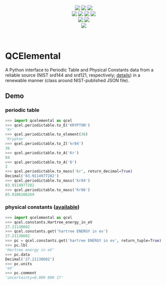 <p align="center">
<br>
<!-- Commit -->
<a href="https://travis-ci.org/MolSSI/QCElemental"><img src="https://travis-ci.org/MolSSI/QCElemental.svg?branch=master"></a>
<a href="https://codecov.io/gh/MolSSI/QCElemental"> <img src="https://codecov.io/gh/MolSSI/QCElemental/branch/master/graph/badge.svg" /></a>
<a href="https://lgtm.com/projects/g/MolSSI/QCElemental/context:python"> <img src="https://img.shields.io/lgtm/grade/python/g/MolSSI/QCEngine.svg?logo=lgtm&logoWidth=18" /></a>
<br>
<!-- Release & PR Activity -->
<a href="https://github.com/MolSSI/QCElemental/releases"> <img src="https://img.shields.io/github/release/MolSSI/QCElemental.svg" /></a>
<a href="https://github.com/MolSSI/QCElemental/releases"> <img src="https://img.shields.io/github/release-date/MolSSI/QCElemental.svg" /></a>
<a href="https://github.com/MolSSI/QCElemental/releases"> <img src="https://img.shields.io/github/commits-since/MolSSI/QCElemental/latest.svg" /></a>
<a href="https://github.com/MolSSI/QCElemental/graphs/contributors"> <img src="https://img.shields.io/github/commit-activity/y/MolSSI/QCElemental.svg" /></a>
<br>
<!-- Supported -->
<a href="https://opensource.org/licenses/BSD-3-Clause"> <img src="https://img.shields.io/github/license/MolSSI/QCElemental.svg" /></a>
<!--<a href="#"> <img src="https://img.shields.io/badge/Platforms-Linux%2C%20MacOS%2C%20Windows%20WSL-orange.svg" /></a>-->
<a href="#"> <img src="https://img.shields.io/badge/python-3.5%2C%203.6%2C%203.7-blue.svg" /></a>
<br>
<!-- Project/Communication -->
<!--<a href="http://psicode.org/pylibefpmanual/master/index.html"> <img src="https://img.shields.io/badge/docs-latest-5077AB.svg" /></a>-->
<a href="https://join.slack.com/t/qcarchive/shared_invite/enQtNDIzNTQ2OTExODk0LWM3OTgxN2ExYTlkMTlkZjA0OTExZDlmNGRlY2M4NWJlNDlkZGQyYWUxOTJmMzc3M2VlYzZjMjgxMDRkYzFmOTE"> <img src="https://img.shields.io/badge/chat-on_slack-808493.svg" /></a>
<br>
<!-- Obtain -->
<!--<a href="https://anaconda.org/psi4/pylibefp"> <img src="https://anaconda.org/psi4/pylibefp/badges/installer/conda.svg" /></a>
<a href="https://anaconda.org/psi4/pylibefp"> <img src="https://anaconda.org/psi4/pylibefp/badges/platforms.svg" /> </a>
<a href="https://anaconda.org/psi4/pylibefp"> <img src="https://anaconda.org/psi4/pylibefp/badges/version.svg" /> </a>
<a href="https://anaconda.org/psi4/pylibefp"> <img src="https://anaconda.org/psi4/pylibefp/badges/latest_release_relative_date.svg" /> </a>-->
<br><br>
</p>

# QCElemental

A Python interface to Periodic Table and Physical Constants data from
a reliable source (NIST srd144 and srd121, respectively;
[details](nist_data/README.md)) in a renewable
manner (class around NIST-published JSON file).

## Demo

### periodic table
```python
>>> import qcelemental as qcel
>>> qcel.periodictable.to_E('KRYPTON')
'Kr'
>>> qcel.periodictable.to_element(36)
'Krypton'
>>> qcel.periodictable.to_Z('kr84')
36
>>> qcel.periodictable.to_A('Kr')
84
>>> qcel.periodictable.to_A('D')
2
>>> qcel.periodictable.to_mass('kr', return_decimal=True)
Decimal('83.9114977282')
>>> qcel.periodictable.to_mass('kr84')
83.9114977282
>>> qcel.periodictable.to_mass('Kr86')
85.9106106269
```

### physical constants ([available](https://physics.nist.gov/cuu/Constants/Table/allascii.txt))
```python
>>> import qcelemental as qcel
>>> qcel.constants.Hartree_energy_in_eV
27.21138602
>>> qcel.constants.get('hartree ENERGY in ev')
27.21138602
>>> pc = qcel.constants.get('hartree ENERGY in ev', return_tuple=True)
>>> pc.lbl
'Hartree energy in eV'
>>> pc.data
Decimal('27.21138602')
>>> pc.units
'eV'
>>> pc.comment
'uncertainty=0.000 000 17'
```

